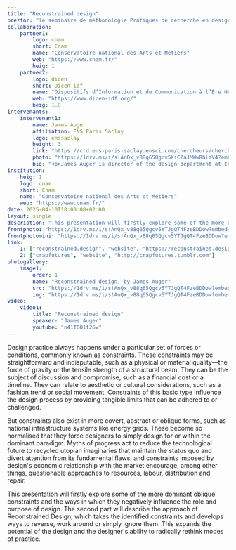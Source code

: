```yaml
---
title: "Reconstrained design"
prezfor: "le séminaire de méthodologie Pratiques de recherche en design et création"
collaboration:
    partner1:
        logo: cnam
        short: Cnam
        name: "Conservatoire national des Arts et Métiers"
        web: "https://www.cnam.fr/"
        heig: 1
    partner2:
        logo: dicen
        short: Dicen-idf
        name: "Dispositifs d’Information et de Communication à l’Ère Numérique – Paris, Ile de France (EA 7339)"
        web: "https://www.dicen-idf.org/"
        heig: 1.8
intervenants:
    intervenant1:
        name: James Auger
        affiliation: ENS Paris Saclay
        logo: enssaclay
        height: 3
        link: "https://crd.ens-paris-saclay.ensci.com/chercheurs/chercheur?tx_news_pi1%5Baction%5D=detail&tx_news_pi1%5Bcontroller%5D=News&tx_news_pi1%5Bnews%5D=30436&cHash=4055d4b386b5303d65fdab2e2b7851a8"
        photo: "https://1drv.ms/i/s!AnQx_v88q65Qgcv5XiCZaJMWwRhlmV4?embed=1&width=1024"
        bio: "<p>James Auger is director of the design department at the École normale supérieure Paris-Saclay (ENS) and co-director of the Centre de Recherche en Design (ENS / ENSCI Les Ateliers). His work explores ways through which practice-based design research can lead to more considered and democratic technological futures.</p><p>After graduating from Design Products (MA) at the Royal College of Art in London James moved to Dublin to conduct research at Media Lab Europe (MLE) exploring the theme of human communication as mediated by technology. After MLE he worked in Tokyo as guest designer at the Issey Miyake Design Studio developing new concepts for mobile telephones. Between 2005 and 2015 James was part of the critically acclaimed Design Interactions department at the RCA, teaching on the MA programme and continuing his development of critical and speculative approaches to design and technology, completing his PhD on the subject in 2012. After the RCA James formed the Reconstrained Design Group at Madeira Interactive Technologies Institute (M-ITI) in Portugal, exploring the potential of the island as an experimental living laboratory through a combination of fictional, factual and functional multi-scale energy-related proposals and projects. This work was awarded the Cultural Innovation International Prize by the Centre of Contemporary Culture of Barcelona (CCCB) in 2017.</p><p>Running parallel to his academic work James is a partner in the speculative design practice Auger-Loizeau, a collaboration founded in 2000. Auger-Loizeau projects have been published and exhibited internationally, including MoMA, New York; 21_21, Tokyo; The Science Museum, London; The National Museum of China, Beijing and Ars Electronica, Linz. Their work is in the permanent collection at MoMA.</p>"
institution:
    heig: 1
    logo: cnam
    short: Cnam
    name: "Conservatoire national des Arts et Métiers"
    web: "https://www.cnam.fr/"
date: 2025-04-10T18:00:00+02:00
layout: single
description: "This presentation will firstly explore some of the more dominant oblique constraints and the ways in which they negatively influence the role and purpose of design. The second part will describe the approach of Reconstrained Design."
frontphoto: "https://1drv.ms/i/s!AnQx_v88q65Qgcv5YTJgQT4FzeBDDow?embed=1&width=1000"
frontphotomini: "https://1drv.ms/i/s!AnQx_v88q65Qgcv5YTJgQT4FzeBDDow?embed=1&width=500"
link:
    1: ["reconstrained.design", "website", "https://reconstrained.design"]
    2: ["crapfutures", "website", "http://crapfutures.tumblr.com"]
photogallery:
    image1:
        order: 1
        name: "Reconstrained design, by James Auger"
        src: "https://1drv.ms/i/s!AnQx_v88q65Qgcv5YTJgQT4FzeBDDow?embed=1&width=500"
        img: "https://1drv.ms/i/s!AnQx_v88q65Qgcv5YTJgQT4FzeBDDow?embed=1&width=3217"
video:
    video1:
        title: "Reconstrained design"
        speaker: "James Auger"
        youtube: "n41TQ01f26w"
---
```


Design practice always happens under a particular set of forces or conditions, commonly known as constraints. These constraints may be straightforward and indisputable, such as a physical or material quality—the force of gravity or the tensile strength of a structural beam. They can be the subject of discussion and compromise, such as a financial cost or a timeline. They can relate to aesthetic or cultural considerations, such as a fashion trend or social movement. Constraints of this basic type influence the design process by providing tangible limits that can be adhered to or challenged.

But constraints also exist in more covert, abstract or oblique forms, such as national infrastructure systems like energy grids. These become so normalised that they force designers to simply design for or within the dominant paradigm. Myths of progress act to reduce the technological future to recycled utopian imaginaries that maintain the status quo and divert attention from its fundamental flaws, and constraints imposed by design's economic relationship with the market encourage, among other things, questionable approaches to resources, labour, distribution and repair.

This presentation will firstly explore some of the more dominant oblique constraints and the ways in which they negatively influence the role and purpose of design. The second part will describe the approach of Reconstrained Design, which takes the identified constraints and develops ways to reverse, work around or simply ignore them. This expands the potential of the design and the designer's ability to radically rethink modes of practice.  